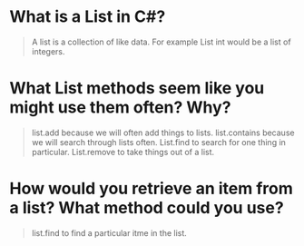 # What is a List in C#?

>A list is a collection of like data. For example List int would be a list of integers.

# What List methods seem like you might use them often? Why?

>list.add because we will often add things to lists. list.contains because we will search through lists often. List.find to search for one thing in particular. List.remove to take things out of a list.

# How would you retrieve an item from a list? What method could you use?

>list.find to find a particular itme in the list.